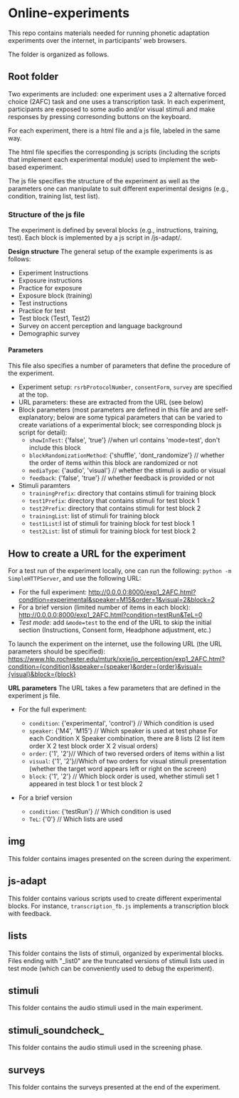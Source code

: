 # Online-experiments

This repo contains materials needed for running phonetic adaptation experiments over the internet, in participants' web browsers.

The folder is organized as follows. 

## Root folder

Two experiments are included: one experiment uses a 2 alternative forced choice (2AFC) task and one uses a transcription task. In each experiment, participants are exposed to some audio and/or visual stimuli and make responses by pressing corresonding buttons on the keyboard.

For each experiment, there is a html file and a js file, labeled in the same way.

The html file specifies the corresponding js scripts (including the scripts that implement each experimental module) used to implement the web-based experiment.

The js file specifies the structure of the experiment as well as the parameters one can manipulate to suit different experimental designs (e.g., condition, training list, test list). 

### Structure of the js file
 
The experiment is defined by several blocks (e.g., instructions, training, test). Each block is implemented by a js script in /js-adapt/. 

**Design structure** The general setup of the example experiments is as follows:

  + Experiment Instructions
  + Exposure instructions
  + Practice for exposure
  + Exposure block (training)
  + Test instructions
  + Practice for test
  + Test block (Test1, Test2)
  + Survey on accent perception and language background
  + Demographic survey

#### Parameters

This file also specifies a number of parameters that define the procedure of the experiment. 

+ Experiment setup: `rsrbProtocolNumber`, `consentForm`, `survey` are specified at the top. 
+ URL parameters: these are extracted from the URL (see below)
+ Block parameters
(most parameters are defined in this file and are self-explanatory; below are some typical parameters that can be varied to create variations of a experimental block; see corresponding block js script for detail):
	- `showInTest`: {'false', 'true'} //when url contains 'mode=test', don't include this block
	- `blockRandomizationMethod`: {'shuffle', 'dont_randomize'} // whether the order of items within this block are randomized or not
	- `mediaType`: {'audio', 'visual'} // whether the stimuli is audio or visual
	- `feedback`: {'false', 'true'} // whether feedback is provided or not 
+ Stimuli paramters
	-  `trainingPrefix`: directory that contains stimuli for training block
	-  `test1Prefix`: directory that contains stimuli for test block 1
	-  `test2Prefix`: directory that contains stimuli for test block 2
	-  `trainingList`: list of stimuli for training block
	-  `test1List`:l ist of stimuli for training block for test block 1
	-  `test2List`: list of stimuli for training block for test block 2
	

## How to create a URL for the experiment

For a test run of the experiment locally, one can run the following: `python -m SimpleHTTPServer`, and use the following URL:

+ For the full experiment: http://0.0.0.0:8000/exp1_2AFC.html?condition=experimental&speaker=M15&order=1&visual=2&block=2
+ For a brief version (limited number of items in each block): http://0.0.0.0:8000/exp1_2AFC.html?condition=testRun&TeL=0
+ *Test mode*: add `&mode=test` to the end of the URL to skip the initial section (Instructions, Consent form, Headphone adjustment, etc.)

To launch the experiment on the internet, use the following URL (the URL parameters should be specified):
https://www.hlp.rochester.edu/mturk/xxie/io_perception/exp1_2AFC.html?condition={condition}&speaker={speaker}&order={order}&visual={visual}&block={block}

**URL parameters**
The URL takes a few parameters that are defined in the experiment js file. 

+ For the full experiment: 
  +  `condition`: {'experimental', 'control'} // Which condition is used
  +  `speaker`: {'M4', 'M15'} // Which speaker is used at test phase
For each Condition X Speaker combination, there are 8 lists (2 list item order X 2 test block order X 2 visual orders)
  +  `order`: {'1', '2'}// Which of two reversed orders of items within a list
  +  `visual`: {'1', '2'}//Which of two orders for visual stimuli presentation (whether the target word appears left or right on the screen)
  +  `block`: {'1', '2'} // Which block order is used, whether stimuli set 1 appeared in test block 1 or test block 2
  
+ For a brief version
  +  `condition`:  {'testRun'} // Which condition is used
  +  `TeL`: {'0'} // Which lists are used

## img

This folder contains images presented on the screen during the experiment. 

## js-adapt 

This folder contains various scripts used to create different experimental blocks. For instance, `transcription_fb.js` implements a transcription block with feedback.

## lists

This folder contains the lists of stimuli, organized by experimental blocks. Files ending with "_list0" are the truncated versions of stimuli lists used in test mode (which can be conveniently used to debug the experiment).

## stimuli

This folder contains the audio stimuli used in the main experiment.

## stimuli_soundcheck_

This folder contains the audio stimuli used in the screening phase. 

## surveys

This folder contains the surveys presented at the end of the experiment.

